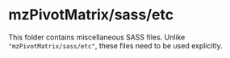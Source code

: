 # mzPivotMatrix/sass/etc

This folder contains miscellaneous SASS files. Unlike `"mzPivotMatrix/sass/etc"`, these files
need to be used explicitly.
